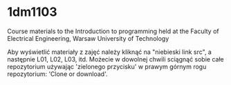 # 1dm1103
Course materials to the Introduction to programming held at the Faculty of Electrical Engineering, Warsaw University of Technology

Aby wyświetlić materiały z zajęć należy kliknąć na "niebieski link src", a następnie L01, L02, L03, itd. Możecie w dowolnej chwili sciągnąć sobie całe repozytorium używając 'zielonego przycisku' w prawym górnym rogu repozytorium: 'Clone or download'.

